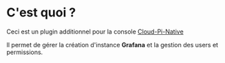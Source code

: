# C'est quoi ?
Ceci est un plugin additionnel pour la console [Cloud-Pi-Native](https://github.com/cloud-pi-native/console)

Il permet de gérer la création d'instance **Grafana** et la gestion des users et permissions.
